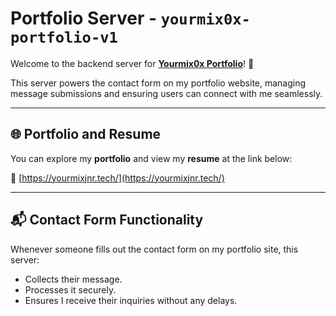 # Portfolio Server - `yourmix0x-portfolio-v1`

Welcome to the backend server for [**Yourmix0x Portfolio**](https://yourmixjnr.tech/)! 🚀

This server powers the contact form on my portfolio website, managing message submissions and ensuring users can connect with me seamlessly.

---

## 🌐 Portfolio and Resume
You can explore my **portfolio** and view my **resume** at the link below:

🔗 [https://yourmixjnr.tech/](https://yourmixjnr.tech/)

---

## 📬 Contact Form Functionality
Whenever someone fills out the contact form on my portfolio site, this server:
- Collects their message.
- Processes it securely.
- Ensures I receive their inquiries without any delays.
